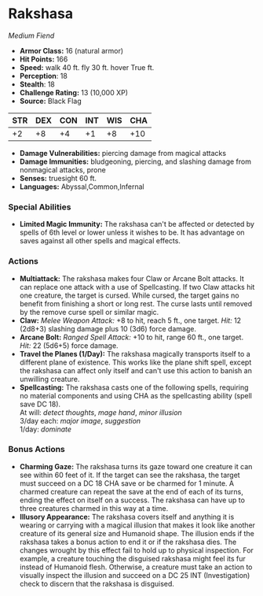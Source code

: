 # Rakshasa

*Medium* *Fiend*

- **Armor Class:** 16 (natural armor)
- **Hit Points:** 166 
- **Speed:** walk 40 ft. fly 30 ft. hover True ft.
- **Perception**: 18
- **Stealth**: 18
- **Challenge Rating:** 13 (10,000 XP)
- **Source:** Black Flag

| STR | DEX | CON | INT | WIS | CHA |
| --- | --- | --- | --- | --- | --- |
| +2 | +8 | +4 | +1 | +8 | +10 |

- **Damage Vulnerabilities:** piercing damage from magical attacks
- **Damage Immunities:** bludgeoning, piercing, and slashing damage from nonmagical attacks, prone
- **Senses:** truesight 60 ft.
- **Languages:** Abyssal,Common,Infernal

### Special Abilities

- **Limited Magic Immunity:** The rakshasa can't be affected or detected by spells of 6th level or lower unless it wishes to be. It has advantage on saves against all other spells and magical effects.

### Actions

- **Multiattack:** The rakshasa makes four Claw or Arcane Bolt attacks. It can replace one attack with a use of Spellcasting. If two Claw attacks hit one creature, the target is cursed. While cursed, the target gains no benefit from finishing a short or long rest. The curse lasts until removed by the remove curse spell or similar magic.
- **Claw:** _Melee Weapon Attack:_ +8 to hit, reach 5 ft., one target. _Hit:_ 12 (2d8+3) slashing damage plus 10 (3d6) force damage.
- **Arcane Bolt:** _Ranged Spell Attack:_ +10 to hit, range 60 ft., one target. _Hit:_ 22 (5d6+5) force damage.
- **Travel the Planes (1/Day):** The rakshasa magically transports itself to a different plane of existence. This works like the plane shift spell, except the rakshasa can affect only itself and can't use this action to banish an unwilling creature.
- **Spellcasting:** The rakshasa casts one of the following spells, requiring no material components and using CHA as the spellcasting ability (spell save DC 18).<br>At will: _detect thoughts_, _mage hand_, _minor illusion_<br>3/day each: _major image_, _suggestion_<br>1/day: _dominate_

### Bonus Actions

- **Charming Gaze:** The rakshasa turns its gaze toward one creature it can see within 60 feet of it. If the target can see the rakshasa, the target must succeed on a DC 18 CHA save or be charmed for 1 minute. A charmed creature can repeat the save at the end of each of its turns, ending the effect on itself on a success. The rakshasa can have up to three creatures charmed in this way at a time.
- **Illusory Appearance:** The rakshasa covers itself and anything it is wearing or carrying with a magical illusion that makes it look like another creature of its general size and Humanoid shape. The illusion ends if the rakshasa takes a bonus action to end it or if the rakshasa dies. The changes wrought by this effect fail to hold up to physical inspection. For example, a creature touching the disguised rakshasa might feel its fur instead of Humanoid flesh. Otherwise, a creature must take an action to visually inspect the illusion and succeed on a DC 25 INT (Investigation) check to discern that the rakshasa is disguised.
